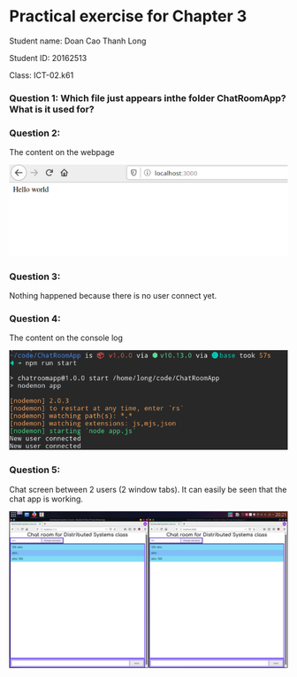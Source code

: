 # Practical exercise for Chapter 3
Student name: Doan Cao Thanh Long

Student ID: 20162513

Class: ICT-02.k61

### Question 1: Which file just appears inthe folder ChatRoomApp? What is it used for?

### Question 2:
The content on the webpage

<img src='hello_world.png'>

### Question 3:
Nothing happened because there is no user connect yet.

### Question 4:
The content on the console log

<img src='console_log.png'>

### Question 5:
Chat screen between 2 users (2 window tabs). It can easily be seen that the chat app is working.

<img src='chat_screen.png'>

